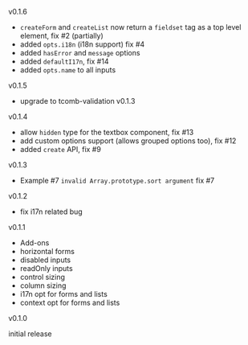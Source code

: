 v0.1.6

- `createForm` and `createList` now return a `fieldset` tag as a top level element, fix #2 (partially)
- added `opts.i18n` (i18n support) fix #4
- added `hasError` and `message` options
- added `defaultI17n`, fix #14
- added `opts.name` to all inputs

v0.1.5

- upgrade to tcomb-validation v0.1.3

v0.1.4

- allow `hidden` type for the textbox component, fix #13
- add custom options support (allows grouped options too), fix #12
- added `create` API, fix #9

v0.1.3

- Example #7 `invalid Array.prototype.sort argument` fix #7

v0.1.2

- fix i17n related bug

v0.1.1

- Add-ons
- horizontal forms
- disabled inputs
- readOnly inputs
- control sizing
- column sizing
- i17n opt for forms and lists
- context opt for forms and lists

v0.1.0

initial release